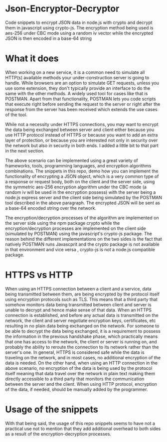 # Json-Encryptor-Decryptor
Code snippets to encrypt JSON data in node.js with crypto and decrypt them in javascript using crypto-js. The encryption method being used is aes-256 under CBC mode using a random iv vector while the encrypted JSON is then encoded in a base-64 string   

# What it does
When working on a new service, it is a common need to simulate all HTTP(s) available methods your under-construction server is going to handle. While browsers are an option to simulate GET requests,  unless you use some extension, they don't typically provide an interface to do the same with the other methods. A widely used tool for cases like that is POSTMAN. Apart from that functionality, POSTMAN lets you code scripts that execute right before sending the request to the server or right after the response from the server has been received which extends the use cases of the tool. 


While not a necessity under HTTPS connections, you may want to encrypt the data being exchanged between server and client either because you use HTTP protocol instead of HTTPS or because you want to add an extra layer of protection, or because you are interested not only in security over the network but also in security in both ends. I added a little bit to that part in the next section. 

The above scenario can be implemented using a great variety of frameworks, tools, programming languages, and encryption algorithms combinations. The snippets in this repo, demo how you can implement the functionality of encrypting a JSON object, which is a very common type of a response or request body, both on the client and the server side, using the symmetric aes-256 encryption algorithm under the CBC mode (a random iv will be used in the encryption possess) with the server being a node.js express server and the client side being simulated by the POSTMAN tool described in the above paragraph. The encrypted JSON will be sent as a base-64 encoded string over the network.      

The encryption/decryption processes of the algorithm are implemented on the server side using the npm package crypto while the encryption/decryption processes are implemented on the client side (simulated by POSTMAN) using the javascript's crypto-js package. The reason behind the different implementations on the two sides is the fact that natively POSTMAN runs Javascprit and the crypto package is not available in that environment and vice versa , crypto-js is not a node.js compatible package. 





# HTTPS vs HTTP
When using an HTTPS connection between a client and a service, data being transmitted between them, are being encrypted by the protocol itself using encryption protocols such as TLS. This means that a third party that somehow monitors data being transmitted between client and server is unable to decrypt and hence make sense of that data. When an HTTPS connection is established, and before any actual data is transmitted on the network, the client and server negotiate encryption keys, certificates, etc resulting in no plain data being exchanged on the network. For someone to be able to decrypt the data being exchanged, it is a requirement to possess the information in the previous handshake phase, which practically means that one has access to the network, the client or server is running on, and probably the ability to reroute the connection to its network rather than the server's one. In general, HTTPS is considered safe while the data is traveling on the network, and in most cases, no additional encryption of the data is needed. 
On the other hand, when using an HTTP connection in the above scenario, no encryption of the data is being used by the protocol itself meaning that data travel over the network in plain text making them directly accessible to a third party that monitors the communication between the server and the client. When using HTTP protocol, encryption of the data, if needed, should be manually added by the programmer.

# Usage of the snippets 
With that being said, the usage of this repo snippets seems to have not a practical use not to mention that they add additional overhead to both sides as a result of the encryption-decryption processes.     


